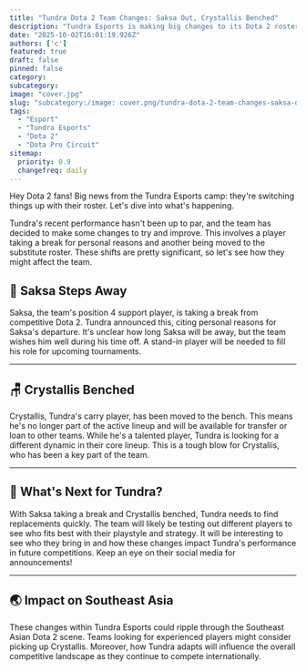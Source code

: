 ```yaml
---
title: "Tundra Dota 2 Team Changes: Saksa Out, Crystallis Benched"
description: "Tundra Esports is making big changes to its Dota 2 roster. Saksa is taking a break, and Crystallis has been moved to the bench."
date: "2025-10-02T16:01:19.926Z"
authors: ['c']
featured: true
draft: false
pinned: false
category:
subcategory:
image: "cover.jpg"
slug: "subcategory:/image: cover.png/tundra-dota-2-team-changes-saksa-out-crystallis-benched"
tags:
  - "Esport"
  - "Tundra Esports"
  - "Dota 2"
  - "Dota Pro Circuit"
sitemap:
  priority: 0.9
  changefreq: daily
---
```


Hey Dota 2 fans! Big news from the Tundra Esports camp: they're switching things up with their roster. Let's dive into what's happening.

Tundra's recent performance hasn't been up to par, and the team has decided to make some changes to try and improve. This involves a player taking a break for personal reasons and another being moved to the substitute roster. These shifts are pretty significant, so let's see how they might affect the team.

## 🤕 Saksa Steps Away

Saksa, the team's position 4 support player, is taking a break from competitive Dota 2. Tundra announced this, citing personal reasons for Saksa's departure. It's unclear how long Saksa will be away, but the team wishes him well during his time off. A stand-in player will be needed to fill his role for upcoming tournaments.

---

## 🪑 Crystallis Benched

Crystallis, Tundra's carry player, has been moved to the bench. This means he's no longer part of the active lineup and will be available for transfer or loan to other teams. While he's a talented player, Tundra is looking for a different dynamic in their core lineup. This is a tough blow for Crystallis, who has been a key part of the team.

---

## 🤔 What's Next for Tundra?

With Saksa taking a break and Crystallis benched, Tundra needs to find replacements quickly. The team will likely be testing out different players to see who fits best with their playstyle and strategy. It will be interesting to see who they bring in and how these changes impact Tundra's performance in future competitions. Keep an eye on their social media for announcements!

---

## 🌏 Impact on Southeast Asia

These changes within Tundra Esports could ripple through the Southeast Asian Dota 2 scene. Teams looking for experienced players might consider picking up Crystallis. Moreover, how Tundra adapts will influence the overall competitive landscape as they continue to compete internationally.
